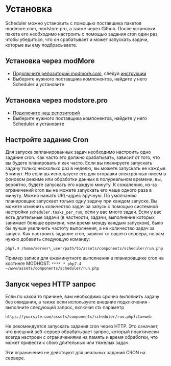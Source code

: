 # Установка

Scheduler можно установить с помощью поставщика пакетов modmore.com, modstore.pro, а также через Github. После установки пакета его необходимо настроить с помощью задания cron один раз, чтобы убедиться, что он срабатывает и может запускать задачи, которые вы ему подбрасываете.

## Установка через modMore

- [Подключите репозиторий modmore.com][1], следуя [инструкции][2]
- Выберите нужного поставщика компонентов, найдите у него Scheduler и установите

## Установка через modstore.pro

- [Подключите наш репозиторий][3]
- Выберите нужного поставщика компонентов, найдите у него Scheduler и установите

## Настройте задание Cron

Для запуска запланированных задач необходимо настроить одно задание cron. Как часто это должно срабатывать, зависит от того, что вы будете планировать и как часто. Если вы планируете запускать задачу только несколько раз в неделю, вы можете запускать ее каждые 5 минут. Но если вы используете его для отправки электронных писем в фоновом режиме или обработки данных в полуреальном времени, вы, вероятно, будете запускать его каждую минуту.
К сожалению, из-за ограничений cron вы не можете запускать его чаще одного раза в минуту. Можно нажать URL-адрес вручную.
По умолчанию планировщик запускает только одну задачу при каждом запуске. Вы можете изменить количество задач за запуск с помощью системной настройки ```scheduler.tasks_per_run```, если у вас много задач. Если у вас есть длительные задачи (в частности, задачи, выполнение которых занимает больше времени, чем время между каждым запуском), было бы лучше увеличить частоту выполнения, а не количество задач за запуск.
Как настроить задание cron, зависит от вашего сервера, но вам нужно добавить следующую команду:

```shell
php7.4 /home/server\_user/path/to/assets/components/scheduler/run.php
```

Пример записи для ежеминутного выполнения в планировщике cron на хостинге MODHOST:
`**** * php7.4 ~/www/assets/components/scheduler/run.php`

## Запуск через HTTP запрос

Если по какой то причине, вам необходимо срочно выполнить задачу без ожидания, а также если используете внешние подключения - выполните следующий запрос, включая ctx параметр

```plain
https://yoursite.com/assets/components/scheduler/run.php?ctx=web
```

Не рекомендуется запускать задания cron через HTTP. Это означает, что внешний веб-сервер обрабатывает запрос, который практически всегда настроен с ограничениями на память и время обработки, что может привести к сбою длительных или тяжелых задач.

Эти ограничения не действуют для реальных заданий CRON на сервере.

[1]: https://modmore.com/about/package-provider/
[2]: https://modmore.com/extras/scheduler/download/
[3]: https://modstore.pro/info/connection

